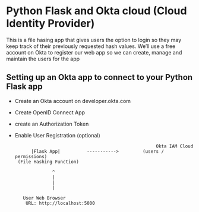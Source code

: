 # Python Flask and Okta cloud (Cloud Identity Provider)

This is a file hasing app that gives users the option to login so they may keep track of their previously requested hash values. 
We’ll use a free account on Okta to register our web app so we can create, manage and maintain the users for the app

## Setting up an Okta app to connect to your Python Flask app
- Create an Okta account on developer.okta.com
- Create OpenID Connect App
- create an Authorization Token
- Enable User Registration (optional)


                                                           Okta IAM Cloud    
            |Flask App|          ----------->         (users / permissions)
       (File Hashing Function)                      
               
                    ^ 
                    | 
                    |           
                    |           
         
         User Web Browser
          URL: http://localhost:5000
            
                               











